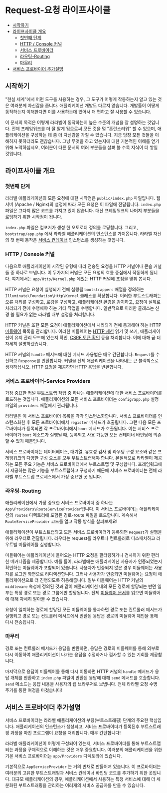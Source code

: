 # Request-요청 라이프사이클

- [시작하기](#introduction)
- [라이프사이클 개요](#lifecycle-overview)
    - [첫번째 단계](#first-steps)
    - [HTTP / Console 커널](#http-console-kernels)
    - [서비스 프로바이더](#service-providers)
    - [라우팅-Routing](#routing)
    - [마무리](#finishing-up)
- [서비스 프로바이더 추가설명](#focus-on-service-providers)

<a name="introduction"></a>
## 시작하기

"현실 세계"에서 어떤 도구를 사용하는 경우, 그 도구가 어떻게 작동하는지 알고 있는 것은 여러분께 자신감을 줍니다. 애플리케이션 개발도 다르지 않습니다. 개발툴이 어떻게 동작하는지 이해한다면 이를 사용하는데 있어서 더 편하고 잘 사용할 수 있습니다. 

이 문서의 목적은 어떻게 라라벨이 동작하는지 높은 수준의 개념을 잘 설명하는 것입니다. 전체 프레임워크를 더 잘 알게 됨으로써 모든 것을 덜 "혼란스러워" 할 수 있으며, 애플리케이션을 구성하는 데 좀 더 자신감을 가질 수 있습니다. 지금 당장 모든 것들을 이해하지 못하더라도 괜찮습니다. 그냥 무엇을 하고 있는지에 대한 기본적인 이해를 얻기 위해 노력하십시오, 여러분이 다른 문서의 여러 부분들을 살펴 볼 수록 지식이 더 쌓일 것입니다.

<a name="lifecycle-overview"></a>
## 라이프사이클 개요

<a name="first-steps"></a>
### 첫번째 단계

라라벨 애플리케이션의 모든 요청에 대한 시작점은 `public/index.php` 파일입니다. 웹서버 (Apache / Nginx)의 설정에 따라 모든 요청은 이 파일에 전달됩니다. `index.php` 파일은 그다지 많은 코드를 가지고 있지 않습니다. 대신 프레임워크의 나머지 부분들을 로딩하기 위한 시작점이 됩니다.

`index.php` 파일은 컴포저가 생성 한 오토로더 정의를 로딩합니다. 그리고, `bootstrap/app.php` 에서 라라벨 애플리케이션의 인스턴스를 가져옵니다. 라라벨 자신의 첫 번째 동작은 [서비스 컨테이너](/docs/{{version}}/container) 인스턴스를 생성하는 것입니다.

<a name="http-console-kernels"></a>
### HTTP / Console 커널

다음으로 애플리케이션이 시작된 유형에 따라 전송된 요청을 HTTP 커널이나 콘솔 커널 둘 중 하나로 보냅니다. 이 두가지의 커널은 모든 요청의 흐름 중심에서 작동하게 됩니다. 여기에서는 `app/Http/Kernel.php` 에있는 HTTP 커널에 초점을 맞춰 봅시다.

HTTP 커널은 요청이 실행되기 전에 실행될 `bootstrappers` 배열을 정의하는 `Illuminate\Foundation\Http\Kernel` 클래스를 확장합니다. 이러한 부트스트래퍼는 오류 처리를 구성하고, 로깅을 구성하고, [애플리케이션 환경을 감지](/docs/{{version}}/configuration#environment-configuration)하고, 요청이 실제로 처리되기 전에 수행해야 하는 기타 작업을 수행합니다. 일반적으로 이러한 클래스는 신경 쓸 필요가 없는 라라벨 내부 설정을 처리합니다.

HTTP 커널은 또한 모든 요청이 애플리케이션에서 처리되기 전에 통과해야 하는 HTTP [미들웨어](/docs/{{version}}/middleware) 목록을 관리합니다. 이러한 미들웨어는 [HTTP 세션](/docs/{{version}}/session) 읽기 및 쓰기, 애플리케이션이 유지 관리 모드에 있는지 확인, [CSRF 토큰 확인](/docs/{{version}}/csrf) 등을 처리합니다. 이에 대해 곧 더 자세히 설명하겠습니다.

HTTP 커널의 `handle` 메서드에 대한 메서드 사용법은 매우 간단합니다. `Request`를 수신하고 `Response`를 반환합니다. 커널을 전체 애플리케이션을 나타내는 큰 블랙박스로 생각하십시오. HTTP 요청을 제공하면 HTTP 응답을 반환합니다.

<a name="service-providers"></a>
### 서비스 프로바이더-Service Providers

가장 중요한 커널 부트스트랩 작업 중 하나는 애플리케이션에 대한 [서비스 프로바이더](/docs/{{version}}/providers)를 로드하는 것입니다. 애플리케이션의 모든 서비스 프로바이더는 `config/app.php` 설정 파일의 `providers` 배열에서 관리됩니다.

라라벨은 이 서비스 프로바이더 목록을 각각 인스턴스화합니다. 서비스 프로바이더를 인스턴스화한 후 모든 프로바이더에서 `register` 메서드가 호출됩니다. 그런 다음 모든 프로바이더가 등록되면 각 프로바이더에서 `boot` 메서드가 호출됩니다. 이는 서비스 프로바이더가 `boot` 메소드가 실행될 때, 등록되고 사용 가능한 모든 컨테이너 바인딩에 의존할 수 있기 때문입니다.

서비스 프로바이더는 데이터베이스, 대기열, 유효성 검사 및 라우팅 구성 요소와 같은 프레임워크의 다양한 구성 요소를 모두 부트스트랩해야 합니다. 본질적으로 라라벨이 제공하는 모든 주요 기능은 서비스 프로바이더에서 부트스트랩 및 구성합니다. 프레임워크에서 제공하는 많은 기능을 부트스트랩하고 구성하기 때문에 서비스 프로바이더는 전체 라라벨 부트스트랩 프로세스에서 가장 중요한 곳 입니다.

<a name="routing"></a>
### 라우팅-Routing

애플리케이션에서 가장 중요한 서비스 프로바이더 중 하나는 `App\Providers\RouteServiceProvider`입니다. 이 서비스 프로바이더는 애플리케이션의 `routes` 디렉토리에 포함된 경로-route 파일을 로드합니다. 계속해서 `RouteServiceProvider` 코드를 열고 작동 방식을 살펴보세요!

애플리케이션이 부트스트랩되고 모든 서비스 프로바이더가 등록되면 `Request`가 실행을 위해 라우터로 전달됩니다. 라우터는 request를 라우트나 컨트롤러로 디스패치하고 라우트별 미들웨어를 실행합니다.

미들웨어는 애플리케이션에 들어오는 HTTP 요청을 필터링하거나 검사하기 위한 편리한 메커니즘을 제공합니다. 예를 들어, 라라벨에는 애플리케이션 사용자가 인증되었는지 확인하는 미들웨어가 포함되어 있습니다. 사용자가 인증되지 않은 경우 미들웨어는 사용자를 로그인 화면으로 리디렉션합니다. 그러나 사용자가 인증되면 미들웨어는 요청이 애플리케이션으로 더 진행되도록 허용해줍니다. 일부 미들웨어는 HTTP 커널의 `middleware` 속성에 정의된 것과 같이 애플리케이션 내의 모든 경로에 할당되는 반면 일부는 특정 경로 또는 경로 그룹에만 할당됩니다. 전체 [미들웨어 문서](/docs/{{version}}/middleware)를 읽으면 미들웨어에 대해 자세히 알아볼 수 있습니다.

요청이 일치하는 경로에 할당된 모든 미들웨어를 통과하면 경로 또는 컨트롤러 메서드가 실행되고 경로 또는 컨트롤러 메서드에서 반환된 응답은 경로의 미들웨어 체인을 통해 다시 전송됩니다.

<a name="finishing-up"></a>
### 마무리

경로 또는 컨트롤러 메서드가 응답을 반환하면, 응답은 경로의 미들웨어를 통해 외부로 다시 이동하여 애플리케이션이 나가는 응답을 수정하거나 검사할 수 있는 기회를 제공합니다.

마지막으로 응답이 미들웨어를 통해 다시 이동하면 HTTP 커널의 `handle` 메서드가 응답 개체를 반환하고 `index.php` 파일이 반환된 응답에 대해 `send` 메서드를 호출합니다. `send` 메소드는 응답 내용을 사용자의 웹 브라우저로 보냅니다. 전체 라라벨 요청 수명 주기를 통한 여정을 마쳤습니다!

<a name="focus-on-service-providers"></a>
## 서비스 프로바이더 추가설명

서비스 프로바이더는 라라벨 애플리케이션의 부팅(부트스트래핑) 단계의 주요한 핵심입니다. 애플리케이션의 인스턴스가 생성되고, 서비스 프로바이더가 등록된후 부트스트래핑 과정을 마친 프로그램이 요청을 처리합니다. 매우 간단합니다!

라라벨 애플리케이션이 어떻게 구성되어 있는지, 서비스 프로바이더를 통해 부트스트랩되는 과정을 구체적으로 이해하는 것은 매우 중요합니다. 여러분의 애플리케이션을 위한 기본 서비스 프로바이더는 `app/Providers` 디렉토리에 있습니다.

기본적으로 `AppServiceProvider` 는 거의 빈채로 만들어져 있습니다. 이 프로바이더는 여러분의 고유한 부트스트래핑과 서비스 컨테이너 바인딩 코드를 추가하기 위한 곳입니다. 대규모 애플리케이션의 경우, 애플리케이션에서 사용하는 특정 서비스에 대해 더 세분화된 부트스트래핑을 관리하는 여러개의 서비스 공급자를 만들 수 있습니다.
